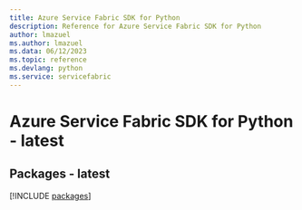 ```yaml
---
title: Azure Service Fabric SDK for Python
description: Reference for Azure Service Fabric SDK for Python
author: lmazuel
ms.author: lmazuel
ms.data: 06/12/2023
ms.topic: reference
ms.devlang: python
ms.service: servicefabric
---
```

# Azure Service Fabric SDK for Python - latest
## Packages - latest
[!INCLUDE [packages](service-fabric-index.md)]